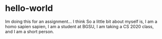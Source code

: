 # hello-world
Im doing this for an assignment... I think
So a little bit about myself is, I am a homo sapien sapien, I am a student at BGSU, I am taking a CS 2020 class, and I am a short person.  
